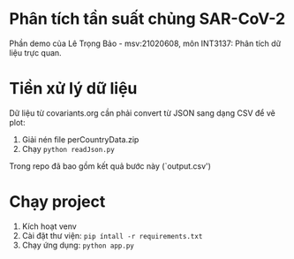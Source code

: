 # Phân tích tần suất chủng SAR-CoV-2
Phần demo của Lê Trọng Bảo - msv:21020608, môn INT3137: Phân tích dữ liệu trực quan.

# Tiền xử lý dữ liệu
Dữ liệu từ covariants.org cần phải convert từ JSON sang dạng CSV để vẽ plot:
1. Giải nén file perCountryData.zip
2. Chạy `python readJson.py`

Trong repo đã bao gồm kết quả bước này (`output.csv')

# Chạy project
1. Kích hoạt venv
2. Cài đặt thư viện: `pip íntall -r requirements.txt`
3. Chạy ứng dụng: `python app.py`
